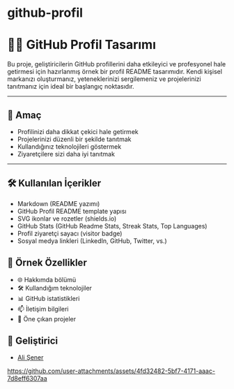 # github-profil

# 🧑‍💻 GitHub Profil Tasarımı

Bu proje, geliştiricilerin GitHub profillerini daha etkileyici ve profesyonel hale getirmesi için hazırlanmış örnek bir profil README tasarımıdır. Kendi kişisel markanızı oluşturmanız, yeteneklerinizi sergilemeniz ve projelerinizi tanıtmanız için ideal bir başlangıç noktasıdır.

---

## 🎯 Amaç

- Profilinizi daha dikkat çekici hale getirmek
- Projelerinizi düzenli bir şekilde tanıtmak
- Kullandığınız teknolojileri göstermek
- Ziyaretçilere sizi daha iyi tanıtmak

---


## 🛠️ Kullanılan İçerikler

- Markdown (README yazımı)
- GitHub Profil README template yapısı
- SVG ikonlar ve rozetler (shields.io)
- GitHub Stats (GitHub Readme Stats, Streak Stats, Top Languages)
- Profil ziyaretçi sayacı (visitor badge)
- Sosyal medya linkleri (LinkedIn, GitHub, Twitter, vs.)

## 📌 Örnek Özellikler

- 🌐 Hakkımda bölümü
- 🛠️ Kullandığım teknolojiler
- 📊 GitHub istatistikleri
- 📫 İletişim bilgileri
- 🌟 Öne çıkan projeler


## 👤 Geliştirici

- [Ali Şener](https://github.com/alisener0)




https://github.com/user-attachments/assets/4fd32482-5bf7-4171-aaac-7d8eff6307aa


